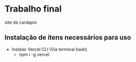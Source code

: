 # Trabalho final
site de cardapio

## Instalação de itens necessários para uso
- Instalar Vercel CLI (Via terminal bash)
    -    npm i -g vercel


